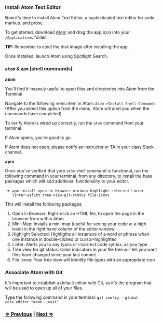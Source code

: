 ### Install Atom Text Editor

Now it's time to install Atom Text Editor, a sophisticated text editor for code, markup, and prose.

To get started, download [Atom]([Atom](https://atom.io/)) and drag the app icon into your `/Applications` folder.

**TIP:** Remember to eject the disk image after installing the app.

Once installed, launch Atom using Spotlight Search.

### `atom` & `apm` (shell commands)
**atom**

You'll find it insanely useful to open files and directories into Atom from the Terminal.

Navigate to the following menu item in Atom: `Atom->Install Shell Commands` (After you select this option from the menu, Atom will alert you when the commands have completed)

To verify Atom is wired up correctly, run the `atom` command from your terminal.

If Atom opens, you're good to go.

If Atom does not open, please notify an instructor or TA in your class Slack channel.

**apm**

Once you've verified that your `atom` shell command is functional, run the following command in your terminal, from any directory, to install the base packages which will add additional functionality to your editor.

- `apm install open-in-browser minimap highlight-selected linter linter-eslint tree-view-git-status file-icons`

This will install the following packages:
1. Open In Browser: Right-click an HTML file, to open the page in the browser from within Atom
2. Mini-Map: Installs a mini map (useful for seeing your code at a high level) in the right hand column of the editor window
3. Highlight Selected: Highlights all instances of a word or phrase when one instance in double-clicked or cursor-highlighted
1. Linter: Alerts you to any typos or incorrect code syntax, as you type
1. Tree view for git status: Color indicators in your file tree will tell you want files have changed since your last commit
1. File Icons: Your tree view will identify file types with an appropriate icon 

### Associate Atom with Git

It's important to establish a default editor with Git, as it's the program that will be used to open up all of your files.

Type the following command in your terminal:
`git config --global core.editor "atom --wait"`


### [⇐ Previous](2_homebrew.md) | [Next ⇒](4_git.md)
